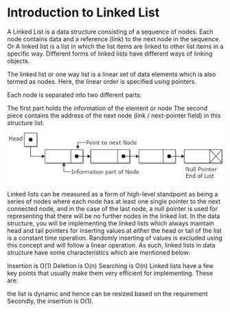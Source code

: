 # Introduction to Linked List

A Linked List is a data structure consisting of a sequence of nodes. Each node contains data and a reference (link) to the next node in the sequence. Or A linked list is a list in which the list items are linked to other list items in a specific way. Different forms of linked lists have different ways of linking objects.

The linked list or one way list is a linear set of data elements which is also termed as nodes. Here, the linear order is specified using pointers.

Each node is separated into two different parts:

The first part holds the information of the element or node
The second piece contains the address of the next node (link / next-pointer field) in this structure list.

![Alt text](image.png)

Linked lists can be measured as a form of high-level standpoint as being a series of nodes where each node has at least one single pointer to the next connected node, and in the case of the last node, a null pointer is used for representing that there will be no further nodes in the linked list. In the data structure, you will be implementing the linked lists which always maintain head and tail pointers for inserting values at either the head or tail of the list is a constant time operation. Randomly inserting of values is excluded using this concept and will follow a linear operation. As such, linked lists in data structure have some characteristics which are mentioned below:

Insertion is O(1)
Deletion is O(n)
Searching is O(n)
Linked lists have a few key points that usually make them very efficient for implementing. These are:

the list is dynamic and hence can be resized based on the requirement
Secondly, the insertion is O(1).